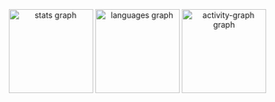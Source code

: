 <div align="center">
  <img src="https://github-readme-stats.vercel.app/api?username=mdpham412&hide_title=false&hide_rank=false&show_icons=true&include_all_commits=true&count_private=true&disable_animations=false&theme=github_dark&locale=en&hide_border=true" height="150" alt="stats graph"  />
  <img src="https://github-readme-stats.vercel.app/api/top-langs?username=mdpham412&locale=en&hide_title=false&layout=compact&card_width=320&langs_count=5&theme=github_dark&hide_border=true" height="150" alt="languages graph"  />
  <img src="https://github-readme-activity-graph.vercel.app/graph?username=mdpham412&theme=github-dark&area=true&hide_border=true" height="150" alt="activity-graph graph"  />
</div>

